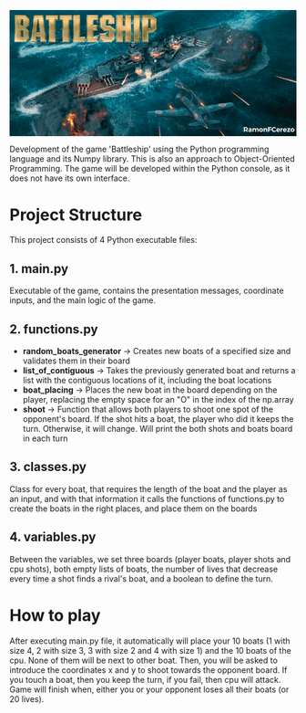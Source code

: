 <p align="center">
  <img src="https://github.com/RamonFCerezo/Battleship/blob/main/img/Battleship.png" alt="Battleship game screenshot" style="display: block; margin: auto;">
</p>

<p>Development of the game 'Battleship' using the Python programming language and its Numpy library. This is also an approach to Object-Oriented Programming. The game will be developed within the Python console, as it does not have its own interface.</p>

<h1>Project Structure</h1>
<p>This project consists of 4 Python executable files:</p>

<h2>1. main.py</h2> 
<p>Executable of the game, contains the presentation messages, coordinate inputs, and the main logic of the game.</p>

<h2>2. functions.py</h2>
  <ul>
    <li><strong>random_boats_generator</strong> &#8594; Creates new boats of a specified size and validates them in their board</li>
    <li><strong>list_of_contiguous</strong> &#8594; Takes the previously generated boat and returns a list with the contiguous locations of it, including the boat locations</li>
    <li><strong>boat_placing</strong> &#8594; Places the new boat in the board depending on the player, replacing the empty space for an "O" in the index of the np.array</li>
    <li><strong>shoot</strong> &#8594; Function that allows both players to shoot one spot of the opponent's board. If the shot hits a boat, the player who did it keeps the turn. Otherwise, it will change. Will print the both shots and boats board in each turn</li>
  </ul>
  <h2><strong>3. classes.py</strong></h2> Class for every boat, that requires the length of the boat and the player as an input, and with that information it calls the functions of functions.py to create the boats in the right places, and place them on the boards
  <h2><strong>4. variables.py</strong></h2> Between the variables, we set three boards (player boats, player shots and cpu shots), both empty lists of boats, the number of lives that decrease every time a shot finds a rival's boat, and a boolean to define the turn.

<h1>How to play</h1>
<p>After executing main.py file, it automatically will place your 10 boats (1 with size 4, 2 with size 3, 3 with size 2 and 4 with size 1) and the 10 boats of the cpu. None of them will be next to other boat. Then, you will be asked to introduce the coordinates x and y to shoot towards the opponent board. If you touch a boat, then you keep the turn, if you fail, then cpu will attack. 
Game will finish when, either you or your opponent loses all their boats (or 20 lives).

